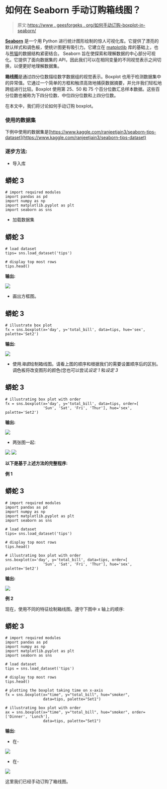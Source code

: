 # 如何在 Seaborn 手动订购箱线图？

> 原文:[https://www . geesforgeks . org/如何手动订购-boxplot-in-seaborn/](https://www.geeksforgeeks.org/how-to-manually-order-boxplot-in-seaborn/)

[**Seaborn**](https://www.geeksforgeeks.org/introduction-to-seaborn-python/) 是一个用 Python 进行统计图形绘制的惊人可视化库。它提供了漂亮的默认样式和调色板，使统计图更有吸引力。它建立在 [matplotlib](https://www.geeksforgeeks.org/python-introduction-matplotlib/) 库的基础上，也与[熊猫](https://www.geeksforgeeks.org/introduction-to-pandas-in-python/)的数据结构紧密结合。
Seaborn 旨在使探索和理解数据的中心部分可视化。它提供了面向数据集的 API，因此我们可以在相同变量的不同视觉表示之间切换，以便更好地理解数据集。

**箱线图**是通过四分位数描绘数字数据组的视觉表示。Boxplot 也用于检测数据集中的异常值。它通过一个简单的方框和触须高效地捕获数据摘要，并允许我们轻松地跨组进行比较。Boxplot 使用第 25、50 和 75 个百分位数汇总样本数据。这些百分位数也被称为下四分位数、中位四分位数和上四分位数。

在本文中，我们将讨论如何手动订购 boxplot。

### 使用的数据集

下例中使用的数据集是[https://www.kaggle.com/ranjeetjain3/seaborn-tips-dataset](https://www.kaggle.com/ranjeetjain3/seaborn-tips-dataset)

### 逐步方法:

*   导入库

## 蟒蛇 3

```
# import required modules
import pandas as pd
import numpy as np
import matplotlib.pyplot as plt
import seaborn as sns
```

*   加载数据集

## 蟒蛇 3

```
# load dataset
tips= sns.load_dataset('tips')

# display top most rows
tips.head()                     
```

**输出:**

![](img/17da73e436efda34c1a0ded830f16140.png)

*   画出方框图。

## 蟒蛇 3

```
# illustrate box plot
fx = sns.boxplot(x='day', y='total_bill', data=tips, hue='sex', palette='Set2')
```

**输出:**

![](img/eacc8167d0abd113b575973e559dff1f.png)

*   使用*海底*绘制箱线图。请看上图的顺序和根据我们的需要设置顺序后的区别。调色板将改变图形的颜色(您也可以尝试*设定 1* 和*设定 3*

## 蟒蛇 3

```
# illustrating box plot with order
fx = sns.boxplot(x='day', y='total_bill', data=tips, order=[
                 'Sun', 'Sat', 'Fri', 'Thur'], hue='sex', palette='Set2')
```

**输出:**

![](img/c828d1a8d03565f9d941584691fbc8c8.png)

*   两张图一起:

![](img/2a61aa3f96eb39c21bd6fdd46bacafce.png) ![](img/6247f3f59bc0834ead30d3f845a73e1a.png)

**以下是基于上述方法的完整程序:**

**例 1**

## 蟒蛇 3

```
# import required modules
import pandas as pd
import numpy as np
import matplotlib.pyplot as plt
import seaborn as sns

# load dataset
tips= sns.load_dataset('tips')

# display top most rows
tips.head()                     

# illustrating box plot with order
sns.boxplot(x='day', y='total_bill', data=tips, order=[
                 'Sun', 'Sat', 'Fri', 'Thur'], hue='sex', palette='Set2')
```

**输出:**

![](img/cc55583ced8d148327caa2b996f46e19.png)

**例 2**

现在，使用不同的特征绘制箱线图。遵守下图中 x 轴上的顺序:

## 蟒蛇 3

```
# import required modules
import pandas as pd
import numpy as np
import matplotlib.pyplot as plt
import seaborn as sns

# load dataset
tips = sns.load_dataset('tips')

# display top most rows
tips.head()

# plotting the boxplot taking time on x-axis
fx = sns.boxplot(x="time", y="total_bill", hue="smoker",
                 data=tips, palette="Set1")

# illustrating box plot with order
ax = sns.boxplot(x="time", y="total_bill", hue="smoker", order=['Dinner', 'Lunch'],
                 data=tips, palette="Set1")
```

**输出:**

*   在-

![](img/9d85f20ef723b17455e3a1f468b5fc56.png)

*   在-

![](img/dc008214303212f678590ab62391e516.png)

这里我们已经手动订购了箱线图。
